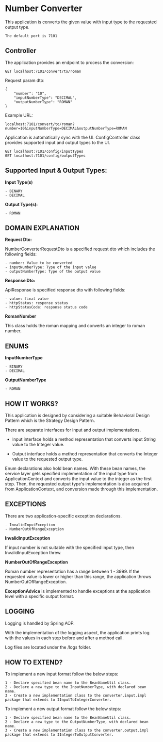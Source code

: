 # Number Converter

This application is converts the given value with input type to the requested output type.

    The default port is 7101

## Controller

The application provides an endpoint to process the conversion:

    GET localhost:7101/convert/to/roman

Request param dto:

    {
        "number": "10",
        "inputNumberType": "DECIMAL",
        "outputNumberType": "ROMAN"
    }

Example URL:

    localhost:7101/convert/to/roman?number=10&inputNumberType=DECIMAL&outputNumberType=ROMAN

Application is automatically sync with the UI. 
ConfigController class provides supported input and output types to the UI.

    GET localhost:7101/config/inputTypes
    GET localhost:7101/config/outputTypes

 
## Supported Input & Output Types:

**Input Type(s)**

    - BINARY
    - DECIMAL

**Output Type(s):**

    - ROMAN

## DOMAIN EXPLANATION

**Request Dto:**

NumberConverterRequestDto is a specified request dto which includes the following fields:

    - number: Value to be converted
    - inputNumberType: Type of the input value
    - outputNumberType: Type of the output value

**Response Dto:**

ApiResponse is specified response dto with following fields:

    - value: final value
    - httpStatus: response status
    - httpStatusCode: response status code

**RomanNumber**

This class holds the roman mapping and converts an integer to roman number.

## ENUMS

**InputNumberType**

    - BINARY
    - DECIMAL

**OutputNumberType**

    - ROMAN

## HOW IT WORKS?

This application is designed by considering a suitable Behavioral Design Pattern which is the Strategy Design Pattern.

There are separate interfaces for input and output implementations.

- Input interface holds a method representation that converts input String value to the Integer value.

- Output interface holds a method representation that converts the Integer value to the requested output type.

Enum declarations also hold bean names. With these bean names, the service layer gets specified implementation of the input type from ApplicationContext and converts the input value to the integer as the first step. Then, the requested output type's implementation is also acquired from ApplicationContext, and conversion made through this implementation.

## EXCEPTIONS

There are two application-specific exception declarations.

    - InvalidInputException
    - NumberOutOfRangeException

**InvalidInputException**

If input number is not suitable with the specified input type, then InvalidInputException threw.

**NumberOutOfRangeException**

Roman number representation has a range between 1 - 3999. If the requested value is lower or higher than this range, the application throws NumberOutOfRangeException.

**ExceptionAdvice** is implemented to handle exceptions at the application level with a specific output format.

## LOGGING

Logging is handled by Spring AOP.

With the implementation of the logging aspect, the application prints log with the values in each step before and after a method call.

Log files are located under the /logs folder.

## HOW TO EXTEND?

To implement a new input format follow the below steps:

    1 - Declare specified bean name to the BeanNameUtil class.
    2 - Declare a new type to the InputNumberType, with declared bean name.
    3 - Create a new implementation class to the converter.input.impl package that extends to IInputToIntegerConverter.

To implement a new output format follow the below steps:

    1 - Declare specified bean name to the BeanNameUtil class.
    2 - Declare a new type to the OutputNumberType, with declared bean name.
    3 - Create a new implementation class to the converter.output.impl package that extends to IIntegerToOutputConverter.
